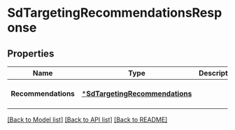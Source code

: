 # SdTargetingRecommendationsResponse

## Properties
Name | Type | Description | Notes
------------ | ------------- | ------------- | -------------
**Recommendations** | [***SdTargetingRecommendations**](SDTargetingRecommendations.md) |  | [optional] [default to null]

[[Back to Model list]](../README.md#documentation-for-models) [[Back to API list]](../README.md#documentation-for-api-endpoints) [[Back to README]](../README.md)


